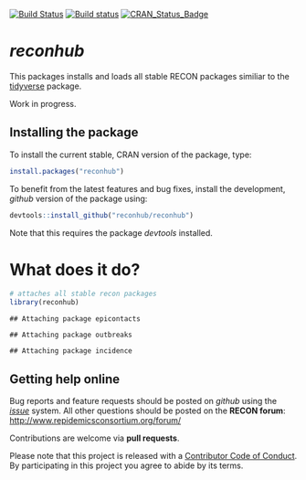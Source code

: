 
[![Build Status](https://travis-ci.org/reconhub/reconhub.svg?branch=master)](https://travis-ci.org/reconhub/reconhub) [![Build status](https://ci.appveyor.com/api/projects/status/neg802qc3673exun?svg=true)](https://ci.appveyor.com/project/dirkschumacher/reconhub) [![CRAN\_Status\_Badge](http://www.r-pkg.org/badges/version/reconhub)](https://cran.r-project.org/package=reconhub)

*reconhub*
==========

This packages installs and loads all stable RECON packages similiar to the [tidyverse](https://github.com/tidyverse/tidyverse) package.

Work in progress.

Installing the package
----------------------

To install the current stable, CRAN version of the package, type:

``` r
install.packages("reconhub")
```

To benefit from the latest features and bug fixes, install the development, *github* version of the package using:

``` r
devtools::install_github("reconhub/reconhub")
```

Note that this requires the package *devtools* installed.

What does it do?
================

``` r
# attaches all stable recon packages
library(reconhub)
```

    ## Attaching package epicontacts

    ## Attaching package outbreaks

    ## Attaching package incidence

Getting help online
-------------------

Bug reports and feature requests should be posted on *github* using the [*issue*](http://github.com/reconhub/reconhub/issues) system. All other questions should be posted on the **RECON forum**: <br> <http://www.repidemicsconsortium.org/forum/>

Contributions are welcome via **pull requests**.

Please note that this project is released with a [Contributor Code of Conduct](CONDUCT.md). By participating in this project you agree to abide by its terms.
